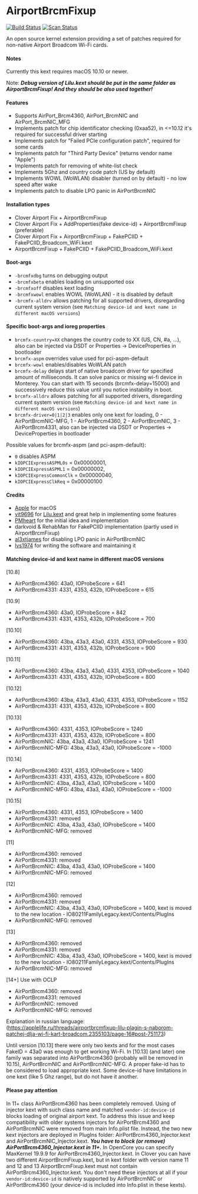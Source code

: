 AirportBrcmFixup
==================

[![Build Status](https://github.com/acidanthera/AirportBrcmFixup/actions/workflows/main.yml/badge.svg?branch=master)](https://github.com/acidanthera/AirportBrcmFixup/actions) [![Scan Status](https://scan.coverity.com/projects/16401/badge.svg?flat=1)](https://scan.coverity.com/projects/16401)

An open source kernel extension providing a set of patches required for non-native Airport Broadcom Wi-Fi cards.

#### Notes
Currently this kext requires macOS 10.10 or newer.

Note: ***Debug version of Lilu.kext should be put in the same folder as AirportBrcmFixup! And they should be also used together!***

#### Features
- Supports AirPort_Brcm4360, AirPort_BrcmNIC and AirPort_BrcmNIC_MFG
- Implements patch for chip identificator checking (0xaa52), in <=10.12 it's required for successful driver starting
- Implements patch for "Failed PCIe configuration patch", required for some cards 
- Implements patch for "Third Party Device" (returns vendor name "Apple")
- Implements patch for removing of white-list check
- Implements 5Ghz and country code patch (US by default)
- Implements WOWL (WoWLAN) disabler (turned on by default) - no low speed after wake
- Implements patch to disable LPO panic in AirPortBrcmNIC

#### Installation types
- Clover Airport Fix + AirportBrcmFixup
- Clover Airport Fix + AddProperties(fake device-id) + AirportBrcmFixup (preferable)
- Clover Airport Fix + AirportBrcmFixup + FakePCIID + FakePCIID_Broadcom_WiFi.kext
- AirportBrcmFixup + FakePCIID + FakePCIID_Broadcom_WiFi.kext

#### Boot-args
- `-brcmfxdbg` turns on debugging output
- `-brcmfxbeta` enables loading on unsupported osx
- `-brcmfxoff` disables kext loading
- `-brcmfxwowl` enables WOWL (WoWLAN) - it is disabled by default
- `-brcmfx-alldrv` allows patching for all supported drivers, disregarding current system version (see  `Matching device-id and kext name in different macOS versions`)

#### Specific boot-args and ioreg properties
- `brcmfx-country=XX` changes the country code to XX (US, CN, #a, ...), also can be injected via DSDT or Properties → DeviceProperties in bootloader
- `brcmfx-aspm`  overrides value used for pci-aspm-default
- `brcmfx-wowl` enables/disables WoWLAN patch
- `brcmfx-delay` delays start of native broadcom driver for specified amount of milliseconds. It can solve panics or missing wi-fi device in Monterey. You can start with 15 seconds (brcmfx-delay=15000) and successively reduce this value until you notice instability in boot.
- `brcmfx-alldrv` allows patching for all supported drivers, disregarding current system version (see  `Matching device-id and kext name in different macOS versions`)
- `brcmfx-driver=0|1|2|3` enables only one kext for loading, 0 - AirPortBrcmNIC-MFG, 1 - AirPortBrcm4360, 2 - AirPortBrcmNIC, 3 - AirPortBrcm4331, also can be injected via DSDT or Properties → DeviceProperties in bootloader

Possible values for brcmfx-aspm (and pci-aspm-default):
- `0` disables ASPM
- `kIOPCIExpressASPML0s` = 0x00000001,
- `kIOPCIExpressASPML1` = 0x00000002,
- `kIOPCIExpressCommonClk` = 0x00000040,
- `kIOPCIExpressClkReq` = 0x00000100



#### Credits
- [Apple](https://www.apple.com) for macOS  
- [vit9696](https://github.com/vit9696) for [Lilu.kext](https://github.com/vit9696/Lilu) and great help in implementing some features
- [PMheart](https://github.com/PMheart) for the initial idea and implementation
- darkvoid & RehabMan for FakePCIID implementation (partly used in AirportBrcmFixup)
- [al3xtjames](https://github.com/al3xtjames) for disabling LPO panic in AirPortBrcmNIC 
- [lvs1974](https://applelife.ru/members/lvs1974.53809/) for writing the software and maintaining it


#### Matching device-id and kext name in different macOS versions
[10.8]
- AirPortBrcm4360: 43a0, IOProbeScore = 641
- AirPortBrcm4331: 4331, 4353, 432b, IOProbeScore = 615

[10.9]
- AirPortBrcm4360: 43a0, IOProbeScore = 842
- AirPortBrcm4331: 4331, 4353, 432b, IOProbeScore = 700

[10.10]
- AirPortBrcm4360: 43ba, 43a3, 43a0, 4331, 4353, IOProbeScore = 930
- AirPortBrcm4331: 4331, 4353, 432b, IOProbeScore = 900

[10.11]
- AirPortBrcm4360: 43ba, 43a3, 43a0, 4331, 4353, IOProbeScore = 1040
- AirPortBrcm4331: 4331, 4353, 432b, IOProbeScore = 800

[10.12]
- AirPortBrcm4360: 43ba, 43a3, 43a0, 4331, 4353, IOProbeScore = 1152
- AirPortBrcm4331: 4331, 4353, 432b, IOProbeScore = 800

[10.13]
- AirPortBrcm4360: 4331, 4353, IOProbeScore = 1240
- AirPortBrcm4331: 4331, 4353, 432b, IOProbeScore = 800
- AirPortBrcmNIC: 43ba, 43a3, 43a0, IOProbeScore = 1241
- AirPortBrcmNIC-MFG: 43ba, 43a3, 43a0, IOProbeScore = -1000

[10.14]
- AirPortBrcm4360: 4331, 4353, IOProbeScore = 1400
- AirPortBrcm4331: 4331, 4353, 432b, IOProbeScore = 800
- AirPortBrcmNIC: 43ba, 43a3, 43a0, IOProbeScore = 1400
- AirPortBrcmNIC-MFG: 43ba, 43a3, 43a0, IOProbeScore = -1000

[10.15]
- AirPortBrcm4360: 4331, 4353, IOProbeScore = 1400
- AirPortBrcm4331: removed
- AirPortBrcmNIC: 43ba, 43a3, 43a0, IOProbeScore = 1400
- AirPortBrcmNIC-MFG: removed

[11]
- AirPortBrcm4360: removed
- AirPortBrcm4331: removed
- AirPortBrcmNIC: 43ba, 43a3, 43a0, IOProbeScore = 1400
- AirPortBrcmNIC-MFG: removed

[12]
- AirPortBrcm4360: removed
- AirPortBrcm4331: removed
- AirPortBrcmNIC: 43ba, 43a3, 43a0, IOProbeScore = 1400, kext is moved to the new location - IO80211FamilyLegacy.kext/Contents/PlugIns
- AirPortBrcmNIC-MFG: removed

[13]
- AirPortBrcm4360: removed
- AirPortBrcm4331: removed
- AirPortBrcmNIC: 43ba, 43a3, 43a0, IOProbeScore = 1400, kext is moved to the new location - IO80211FamilyLegacy.kext/Contents/PlugIns
- AirPortBrcmNIC-MFG: removed

[14+] Use with OCLP
- AirPortBrcm4360: removed
- AirPortBrcm4331: removed
- AirPortBrcmNIC: removed
- AirPortBrcmNIC-MFG: removed

Explanation in russian language: (https://applelife.ru/threads/airportbrcmfixup-lilu-plagin-s-naborom-patchej-dlja-wi-fi-kart-broadcom.2355103/page-16#post-751173)

Until version [10.13] there were only two kexts and for the most cases FakeID = 43a0 was enough to get working Wi-Fi.
In [10.13] (and later) one family was separated into AirPortBrcm4360 (probably will be removed in 10.15), AirPortBrcmNIC and AirPortBrcmNIC-MFG.
A proper fake-id has to be considered to load appropriate kext. Some device-id have limitations in one kext (like 5 Ghz range), but do not have it another.

#### Please pay attention
In 11+ class AirPortBrcm4360 has been completely removed. Using of injector kext with such class name and matched ```vendor-id:device-id``` blocks
loading of original airport kext. To address this issue and keep compatibility with older systems injectors for AirPortBrcm4360 and AirPortBrcmNIC were removed
from main Info.plist file. Instead, the two new kext injectors are deployed in PlugIns folder: AirPortBrcm4360_Injector.kext and AirPortBrcmNIC_Injector.kext.
***You have to block (or remove) AirPortBrcm4360_Injector.kext in 11+.*** In OpenCore you can specify MaxKernel 19.9.9 for AirPortBrcm4360_Injector.kext.
In Clover you can have two different AirportBrcmFixup.kext, but in kext folder with version name 11 and 12 and 13 AirportBrcmFixup.kext must not contain AirPortBrcm4360_Injector.kext. You don't need these injectors at all if your ```vendor-id:device-id``` is natively supported by AirPortBrcmNIC or AirPortBrcm4360 (your device-id is included into Info.plist in these kexts).

